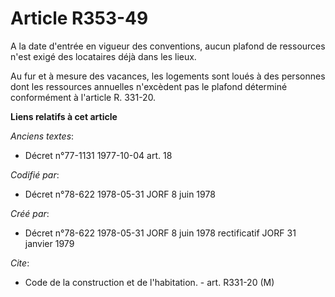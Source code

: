 # Article R353-49

A la date d'entrée en vigueur des conventions, aucun plafond de ressources n'est exigé des locataires déjà dans les lieux.

Au fur et à mesure des vacances, les logements sont loués à des personnes dont les ressources annuelles n'excèdent pas le
plafond déterminé conformément à l'article R. 331-20.

**Liens relatifs à cet article**

_Anciens textes_:

  - Décret n°77-1131 1977-10-04 art. 18

_Codifié par_:

  - Décret n°78-622 1978-05-31 JORF 8 juin 1978

_Créé par_:

  - Décret n°78-622 1978-05-31 JORF 8 juin 1978 rectificatif JORF 31 janvier 1979

_Cite_:

  - Code de la construction et de l'habitation. - art. R331-20 (M)
